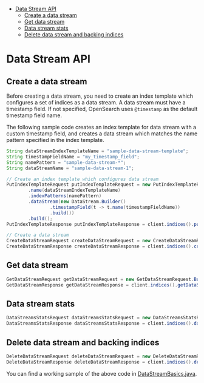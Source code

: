 - [Data Stream API](#data-stream-api)
  - [Create a data stream](#create-a-data-stream)
  - [Get data stream](#get-data-stream)
  - [Data stream stats](#data-stream-stats)
  - [Delete data stream and backing indices](#delete-data-stream-and-backing-indices)

# Data Stream API

## Create a data stream
Before creating a data stream, you need to create an index template which configures a set of indices as a data stream.
A data stream must have a timestamp field. If not specified, OpenSearch uses `@timestamp` as the default timestamp field name. 

The following sample code creates an index template for data stream with a custom timestamp field, and creates a data stream 
which matches the name pattern specified in the index template. 
```java
String dataStreamIndexTemplateName = "sample-data-stream-template";
String timestampFieldName = "my_timestamp_field";
String namePattern = "sample-data-stream-*";
String dataStreamName = "sample-data-stream-1";

// Create an index template which configures data stream
PutIndexTemplateRequest putIndexTemplateRequest = new PutIndexTemplateRequest.Builder()
        .name(dataStreamIndexTemplateName)
        .indexPatterns(namePattern)
        .dataStream(new DataStream.Builder()
                .timestampField(t -> t.name(timestampFieldName))
                .build())
        .build();
PutIndexTemplateResponse putIndexTemplateResponse = client.indices().putIndexTemplate(putIndexTemplateRequest);

// Create a data stream
CreateDataStreamRequest createDataStreamRequest = new CreateDataStreamRequest.Builder().name(dataStreamName).build();
CreateDataStreamResponse createDataStreamResponse = client.indices().createDataStream(createDataStreamRequest);
```

## Get data stream
```java
GetDataStreamRequest getDataStreamRequest = new GetDataStreamRequest.Builder().name(dataStreamName).build();
GetDataStreamResponse getDataStreamResponse = client.indices().getDataStream(getDataStreamRequest);
```

## Data stream stats
```java
DataStreamsStatsRequest dataStreamsStatsRequest = new DataStreamsStatsRequest.Builder().name(dataStreamName).build();
DataStreamsStatsResponse dataStreamsStatsResponse = client.indices().dataStreamsStats(dataStreamsStatsRequest);
```

## Delete data stream and backing indices
```java
DeleteDataStreamRequest deleteDataStreamRequest = new DeleteDataStreamRequest.Builder().name(dataStreamName).build();
DeleteDataStreamResponse deleteDataStreamResponse = client.indices().deleteDataStream(deleteDataStreamRequest);
```

You can find a working sample of the above code in [DataStreamBasics.java](../samples/src/main/java/org/opensearch/client/samples/DataStreamBasics.java).